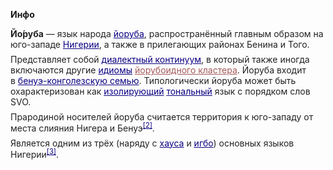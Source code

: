 <p><b>Инфо</b></p><p style="margin-top: 0.5em; margin-bottom: 0.5em; line-height: inherit; color: rgb(34, 34, 34); font-size: 14px;"><b>Йо́руба</b>&nbsp;— язык народа&nbsp;<a href="https://ru.wikipedia.org/wiki/%D0%99%D0%BE%D1%80%D1%83%D0%B1%D0%B0_(%D0%BD%D0%B0%D1%80%D0%BE%D0%B4)" title="Йоруба (народ)" style="color: rgb(11, 0, 128); background-image: none; background-position: initial; background-size: initial; background-repeat: initial; background-attachment: initial; background-origin: initial; background-clip: initial;">йоруба</a>, распространённый главным образом на юго-западе&nbsp;<a href="https://ru.wikipedia.org/wiki/%D0%9D%D0%B8%D0%B3%D0%B5%D1%80%D0%B8%D1%8F" title="Нигерия" style="color: rgb(11, 0, 128); background-image: none; background-position: initial; background-size: initial; background-repeat: initial; background-attachment: initial; background-origin: initial; background-clip: initial;">Нигерии</a>, а также в прилегающих районах Бенина и Того.</p><p style="margin-top: 0.5em; margin-bottom: 0.5em; line-height: inherit; color: rgb(34, 34, 34); font-size: 14px;">Представляет собой&nbsp;<a href="https://ru.wikipedia.org/wiki/%D0%94%D0%B8%D0%B0%D0%BB%D0%B5%D0%BA%D1%82%D0%BD%D1%8B%D0%B9_%D0%BA%D0%BE%D0%BD%D1%82%D0%B8%D0%BD%D1%83%D1%83%D0%BC" title="Диалектный континуум" style="color: rgb(11, 0, 128); background-image: none; background-position: initial; background-size: initial; background-repeat: initial; background-attachment: initial; background-origin: initial; background-clip: initial;">диалектный континуум</a>, в который также иногда включаются другие&nbsp;<a href="https://ru.wikipedia.org/wiki/%D0%98%D0%B4%D0%B8%D0%BE%D0%BC" title="Идиом" style="color: rgb(11, 0, 128); background-image: none; background-position: initial; background-size: initial; background-repeat: initial; background-attachment: initial; background-origin: initial; background-clip: initial;">идиомы</a>&nbsp;<a href="https://ru.wikipedia.org/w/index.php?title=%D0%99%D0%BE%D1%80%D1%83%D0%B1%D0%BE%D0%B8%D0%B4%D0%BD%D1%8B%D0%B5_%D1%8F%D0%B7%D1%8B%D0%BA%D0%B8&amp;action=edit&amp;redlink=1" class="new" title="Йорубоидные языки (страница отсутствует)" style="color: rgb(165, 88, 88); background-image: none; background-position: initial; background-size: initial; background-repeat: initial; background-attachment: initial; background-origin: initial; background-clip: initial;">йорубоидного кластера</a>. Йоруба входит в&nbsp;<a href="https://ru.wikipedia.org/wiki/%D0%91%D0%B5%D0%BD%D1%83%D1%8D-%D0%BA%D0%BE%D0%BD%D0%B3%D0%BE%D0%BB%D0%B5%D0%B7%D1%81%D0%BA%D0%B8%D0%B5_%D1%8F%D0%B7%D1%8B%D0%BA%D0%B8" title="Бенуэ-конголезские языки" style="color: rgb(11, 0, 128); background-image: none; background-position: initial; background-size: initial; background-repeat: initial; background-attachment: initial; background-origin: initial; background-clip: initial;">бенуэ-конголезскую семью</a>. Типологически йоруба может быть охарактеризован как&nbsp;<a href="https://ru.wikipedia.org/wiki/%D0%98%D0%B7%D0%BE%D0%BB%D0%B8%D1%80%D1%83%D1%8E%D1%89%D0%B8%D0%B5_%D1%8F%D0%B7%D1%8B%D0%BA%D0%B8" class="mw-redirect" title="Изолирующие языки" style="color: rgb(11, 0, 128); background-image: none; background-position: initial; background-size: initial; background-repeat: initial; background-attachment: initial; background-origin: initial; background-clip: initial;">изолирующий</a>&nbsp;<a href="https://ru.wikipedia.org/wiki/%D0%A2%D0%BE%D0%BD_(%D0%BB%D0%B8%D0%BD%D0%B3%D0%B2%D0%B8%D1%81%D1%82%D0%B8%D0%BA%D0%B0)" title="Тон (лингвистика)" style="color: rgb(11, 0, 128); background-image: none; background-position: initial; background-size: initial; background-repeat: initial; background-attachment: initial; background-origin: initial; background-clip: initial;">тональный</a>&nbsp;язык с порядком слов SVO.</p><p style="margin-top: 0.5em; margin-bottom: 0.5em; line-height: inherit; color: rgb(34, 34, 34); font-size: 14px;">Прародиной носителей йоруба считается территория к юго-западу от места слияния Нигера и Бенуэ<sup id="cite_ref-Owolabi1207_2-0" class="reference" style="line-height: 1em; unicode-bidi: isolate; white-space: nowrap; font-size: 11.2px;"><a href="https://ru.wikipedia.org/wiki/%D0%99%D0%BE%D1%80%D1%83%D0%B1%D0%B0_(%D1%8F%D0%B7%D1%8B%D0%BA)#cite_note-Owolabi1207-2" style="color: rgb(11, 0, 128); background-image: none; background-position: initial; background-size: initial; background-repeat: initial; background-attachment: initial; background-origin: initial; background-clip: initial;">[2]</a></sup>.</p><p style="margin-top: 0.5em; margin-bottom: 0.5em; line-height: inherit; color: rgb(34, 34, 34); font-size: 14px;">Является одним из трёх (наряду с&nbsp;<a href="https://ru.wikipedia.org/wiki/%D0%A5%D0%B0%D1%83%D1%81%D0%B0_(%D1%8F%D0%B7%D1%8B%D0%BA)" title="Хауса (язык)" style="color: rgb(11, 0, 128); background-image: none; background-position: initial; background-size: initial; background-repeat: initial; background-attachment: initial; background-origin: initial; background-clip: initial;">хауса</a>&nbsp;и&nbsp;<a href="https://ru.wikipedia.org/wiki/%D0%98%D0%B3%D0%B1%D0%BE_(%D1%8F%D0%B7%D1%8B%D0%BA)" title="Игбо (язык)" style="color: rgb(11, 0, 128); background-image: none; background-position: initial; background-size: initial; background-repeat: initial; background-attachment: initial; background-origin: initial; background-clip: initial;">игбо</a>) основных языков Нигерии<sup id="cite_ref-Owolabi1209_3-0" class="reference" style="line-height: 1em; unicode-bidi: isolate; white-space: nowrap; font-size: 11.2px;"><a href="https://ru.wikipedia.org/wiki/%D0%99%D0%BE%D1%80%D1%83%D0%B1%D0%B0_(%D1%8F%D0%B7%D1%8B%D0%BA)#cite_note-Owolabi1209-3" style="color: rgb(11, 0, 128); background-image: none; background-position: initial; background-size: initial; background-repeat: initial; background-attachment: initial; background-origin: initial; background-clip: initial;">[3]</a></sup>.</p><p><br></p>